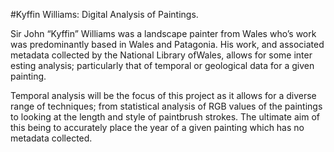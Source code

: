 #Kyffin Williams: Digital Analysis of Paintings.

Sir John “Kyffin” Williams was a landscape painter from Wales who’s work was predominantly
based in Wales and Patagonia. His work, and associated metadata collected by the National Library
ofWales, allows for some inter esting analysis; particularly that of temporal or geological
data for a given painting.

Temporal analysis will be the focus of this project as it allows for a diverse range of techniques;
from statistical analysis of RGB values of the paintings to looking at the length and
style of paintbrush strokes. The ultimate aim of this being to accurately place the year of a
given painting which has no metadata collected.